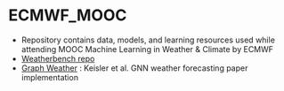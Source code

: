 # ECMWF_MOOC
- Repository contains data, models, and learning resources used while attending MOOC Machine Learning in Weather &amp; Climate by ECMWF
- [Weatherbench repo](https://github.com/pangeo-data/WeatherBench)
- [Graph Weather](https://github.com/openclimatefix/graph_weather) : Keisler et al. GNN weather forecasting paper implementation
